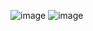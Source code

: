![image](https://github.com/user-attachments/assets/89fe40d5-0916-4bb6-bb43-98f9b54db78f)
![image](https://github.com/user-attachments/assets/a3f2cbbc-773a-40de-b170-4f38d810012d)
